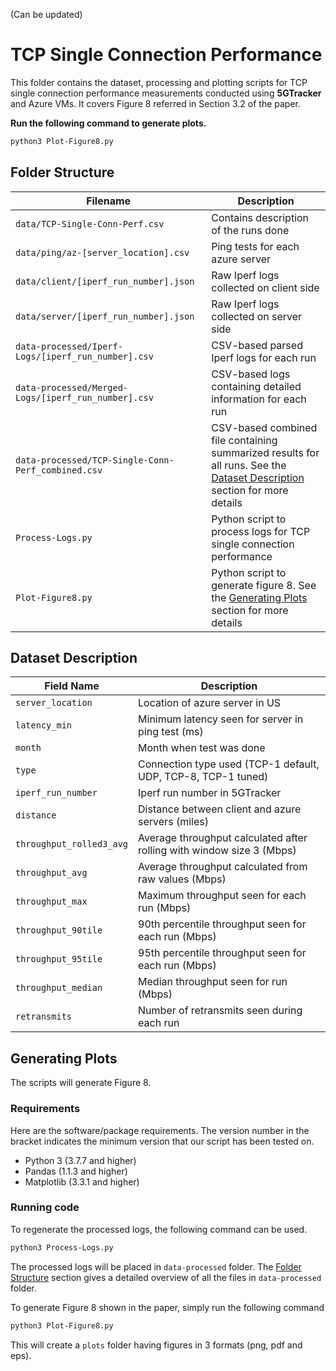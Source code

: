 (Can be updated)
# TCP Single Connection Performance
This folder contains the dataset, processing and plotting scripts for TCP single connection performance measurements conducted using **5GTracker** and Azure VMs. It covers Figure 8 referred in Section 3.2 of the paper.

**Run the following command to generate plots.**

```bash
python3 Plot-Figure8.py
```

## Folder Structure

| Filename | Description |
|----------|-------------|
|`data/TCP-Single-Conn-Perf.csv`|Contains description of the runs done|
|`data/ping/az-[server_location].csv`|Ping tests for each azure server|
|`data/client/[iperf_run_number].json`|Raw Iperf logs collected on client side|
|`data/server/[iperf_run_number].json`|Raw Iperf logs collected on server side|
|`data-processed/Iperf-Logs/[iperf_run_number].csv`|CSV-based parsed Iperf logs for each run|
|`data-processed/Merged-Logs/[iperf_run_number].csv`|CSV-based logs containing detailed information for each run|
|`data-processed/TCP-Single-Conn-Perf_combined.csv`|CSV-based combined file containing summarized results for all runs. See the [Dataset Description](#dataset-description) section for more details|
|`Process-Logs.py`|Python script to process logs for TCP single connection performance|
|`Plot-Figure8.py`|Python script to generate figure 8. See the [Generating Plots](#generating-plots) section for more details| 

## Dataset Description

| Field Name | Description |
|-------------|-------------|
|`server_location`|Location of azure server in US
|`latency_min`|Minimum latency seen for server in ping test (ms)
|`month`|Month when test was done
|`type`|Connection type used (TCP-1 default, UDP, TCP-8, TCP-1 tuned) 
|`iperf_run_number`|Iperf run number in 5GTracker
|`distance`|Distance between client and azure servers (miles)
|`throughput_rolled3_avg`|Average throughput calculated after rolling with window size 3 (Mbps)
|`throughput_avg`|Average throughput calculated from raw values (Mbps)
|`throughput_max`|Maximum throughput seen for each run (Mbps)
|`throughput_90tile`|90th percentile throughput seen for each run (Mbps)
|`throughput_95tile`|95th percentile throughput seen for each run (Mbps)
|`throughput_median`|Median throughput seen for run (Mbps)
|`retransmits`|Number of retransmits seen during each run

## Generating Plots

The scripts will generate Figure 8.

### Requirements
Here are the software/package requirements. The version number in the bracket indicates the minimum version that our script has been tested on.

- Python 3 (3.7.7 and higher)
- Pandas (1.1.3 and higher)
- Matplotlib (3.3.1 and higher)

### Running code
To regenerate the processed logs, the following command can be used.

```bash
python3 Process-Logs.py
```

The processed logs will be placed in `data-processed` folder. The [Folder Structure](#folder-structure) section gives a detailed overview of all the files in `data-processed` folder.

To generate Figure 8 shown in the paper, simply run the following command

```bash
python3 Plot-Figure8.py
```

This will create a `plots` folder having figures in 3 formats (png, pdf and eps).
